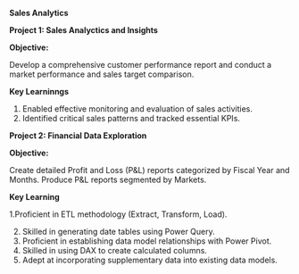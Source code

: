**Sales Analytics**

**Project 1: Sales Analyctics and Insights**

**Objective:**

Develop a comprehensive customer performance report and conduct a market
performance and sales target comparison.

**Key Learninngs**

1. Enabled effective monitoring and evaluation of sales activities.
2. Identified critical sales patterns and tracked essential KPIs.

**Project 2: Financial Data Exploration**

**Objective:**

Create detailed Profit and Loss (P&L) reports categorized by Fiscal Year and
Months. Produce P&L reports segmented by Markets. 

**Key Learning**

1.Proficient in ETL methodology (Extract, Transform, Load). 

2. Skilled in generating date tables using Power Query.
3. Proficient in establishing data model relationships with Power Pivot.
4. Skilled in using DAX to create calculated columns.
5. Adept at incorporating supplementary data into existing data models.

